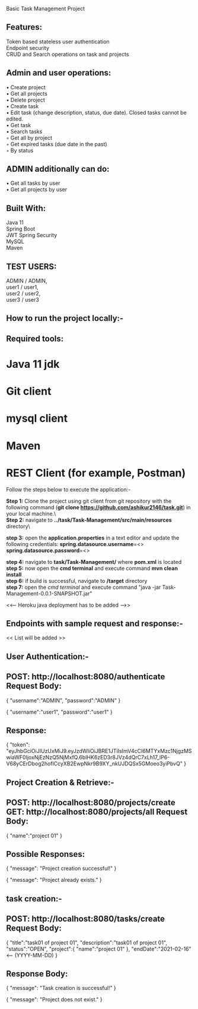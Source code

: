 Basic Task Management Project

Features:
---------
Token based stateless user authentication\
Endpoint security\
CRUD and Search operations on task and projects

Admin and user operations:
--------------------------
• Create project\
• Get all projects\
• Delete project\
• Create task\
• Edit task (change description, status, due date). Closed tasks cannot be edited.\
• Get task\
• Search tasks\
◦ Get all by project\
◦ Get expired tasks (due date in the past)\
◦ By status

ADMIN additionally can do:
-------------------------
• Get all tasks by user\
• Get all projects by user

Built With:
-----------
Java 11\
Spring Boot\
JWT Spring Security\
MySQL\
Maven

TEST USERS:
-----------
ADMIN / ADMIN,\
user1 / user1,\
user2 / user2,\
user3 / user3

How to run the project locally:-
-------------------------------
Required tools:
---------------
# Java 11 jdk
# Git client
# mysql client
# Maven
# REST Client (for example, Postman)

Follow the steps below to execute the application:-

**Step 1:** Clone the project using git client from git repository with the following command (**git clone https://github.com/ashikur2146/task.git**) in your local machine.\	
**Step 2:** navigate to **../task/Task-Management/src/main/resources** directory\

**step 3:** open the **application.properties** in a text editor and update the following credentials:
            **spring.datasource.username**=<<my client root username>>
	    **spring.datasource.password**=<<my client root password>>

**step 4:** navigate to **task/Task-Management/** where **pom.xml** is located\
**step 5:** now open the **cmd terminal** and execute command **mvn clean install**\
**step 6:** if build is successful, navigate to **/target** directory\
**step 7:** open the *cmd terminal* and execute command "java -jar Task-Management-0.0.1-SNAPSHOT.jar"




<<-- Heroku java deployment has to be added -->>


Endpoints with sample request and response:-
-------------------------------------------
<< List will be added >>

User Authentication:-
---------------------
POST: http://localhost:8080/authenticate
Request Body:
-------------
{
	"username":"ADMIN",
	"password":"ADMIN"
}

{
	"username":"user1",
	"password":"user1"
}

Response:
----------
{
    "token": "eyJhbGciOiJIUzUxMiJ9.eyJzdWIiOiJBRE1JTiIsImV4cCI6MTYxMzc1NjgzMSwiaWF0IjoxNjEzNzQ5NjMxfQ.6bIHK6zED3r8JVz4dQrC7xLh17_lP6-V68yCErDbog2hoflCcyXB2EwpNkr9B9XY_nkUJDQSx5GMoeo3yiPbvQ"
}

Project Creation & Retrieve:-
------------------------------
POST: http://localhost:8080/projects/create
GET: http://localhost:8080/projects/all
Request Body:
------------
{
	"name":"project 01"
}

Possible Responses:
------------------
{
    "message": "Project creation successful!"
}

{
    "message": "Project already exists."
}

task creation:-
-------------
POST: http://localhost:8080/tasks/create
Request Body:
------------
{
	"title":"task01 of project 01",
	"description":"task01 of project 01",
	"status":"OPEN",
	"project":{
		"name":"project 01"
	},
	"endDate":"2021-02-16" <-- (YYYY-MM-DD)
}

Response Body:
-------------
{
    "message": "Task creation is successful!"
}

{
    "message": "Project does not exist."
}

